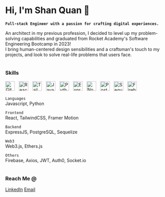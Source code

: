 # Hi, I'm Shan Quan 👋

**`Full-stack Engineer with a passion for crafting digital experiences.`**

An architect in my previous profession, I decided to level up my problem-solving capabilities and graduated from Rocket Academy's Software Engineering Bootcamp in 2023! <br/> I bring human-centered design sensibilities and a craftsman's touch to my projects, and look to solve real-life problems that users face.

#

### Skills

<img align="left" alt="Git" width="30px" style="padding-right:10px;" src="https://cdn.jsdelivr.net/gh/devicons/devicon/icons/git/git-original.svg"/>

<img align="left" alt="React" width="30px" style="padding-right:10px;" src="https://cdn.jsdelivr.net/gh/devicons/devicon/icons/react/react-original.svg"/>

<img align="left" alt="TailwindCss" width="30px" style="padding-right:10px;" src="https://cdn.jsdelivr.net/gh/devicons/devicon/icons/tailwindcss/tailwindcss-plain.svg"/>

<img align="left" alt="Javascript" width="30px" style="padding-right:10px;" src="https://cdn.jsdelivr.net/gh/devicons/devicon/icons/javascript/javascript-original.svg"/>

<img align="left" alt="Python" width="30px" style="padding-right:10px;" src="https://cdn.jsdelivr.net/gh/devicons/devicon/icons/python/python-original.svg"/>

<img align="left" alt="ExpressJS" width="30px" style="padding-right:10px;" src="https://cdn.jsdelivr.net/gh/devicons/devicon/icons/express/express-original.svg"/>

<img align="left" alt="NodeJS" width="30px" style="padding-right:10px;" src="https://cdn.jsdelivr.net/gh/devicons/devicon/icons/nodejs/nodejs-original.svg"/>

<img align="left" alt="PostgreSQL" width="30px" style="padding-right:10px;" src="https://cdn.jsdelivr.net/gh/devicons/devicon/icons/postgresql/postgresql-original.svg"/>

<img align="left" alt="Sequelize" width="30px" style="padding-right:10px;" src="https://cdn.jsdelivr.net/gh/devicons/devicon/icons/sequelize/sequelize-original.svg"/>

<img align="left" alt="Firebase" width="30px" style="padding-right:10px;" src="https://cdn.jsdelivr.net/gh/devicons/devicon/icons/firebase/firebase-plain.svg"/>

<br/><br/>

`Languages`
<br/>
Javascript, Python

`Frontend`
<br/>
React, TailwindCSS, Framer Motion

`Backend`
<br/>
ExpressJS, PostgreSQL, Sequelize

`Web3`
<br/>
Web3.js, Ethers.js

`Others`
<br/>
Firebase, Axios, JWT, Auth0, Socket.io
<br/>

#

### Reach Me @

<a href ="https://www.linkedin.com/in/tshanquan/">
LinkedIn</a>

<a href="mailto:thiashanquan93@gmail.com">
Email</a>

<br/>

#

<!-- <a href ="https://www.linkedin.com/in/tshanquan/">
<img align="left" alt="linkedin" width="30px" style="padding-right:10px;" src="https://cdn.jsdelivr.net/gh/devicons/devicon/icons/linkedin/linkedin-original.svg"/></a>

<a href="mailto:thiashanquan93@gmail.com">
<img align="left" alt="linkedin" width="30px" style="padding-right:10px;" src="https://firebasestorage.googleapis.com/v0/b/dev-portfolio-sq.appspot.com/o/icons%2Femail-1.svg?alt=media&token=c580ca18-6cda-44ab-adda-7aedeac6e220"/></a> -->

<!--
**shanquanSQ/shanquanSQ** is a ✨ _special_ ✨ repository because its `README.md` (this file) appears on your GitHub profile.

Here are some ideas to get you started:

- 🔭 I’m currently working on ...
- 🌱 I’m currently learning ...
- 👯 I’m looking to collaborate on ...
- 🤔 I’m looking for help with ...
- 💬 Ask me about ...
- 📫 How to reach me: ...
- 😄 Pronouns: ...
- ⚡ Fun fact: ...
-->
